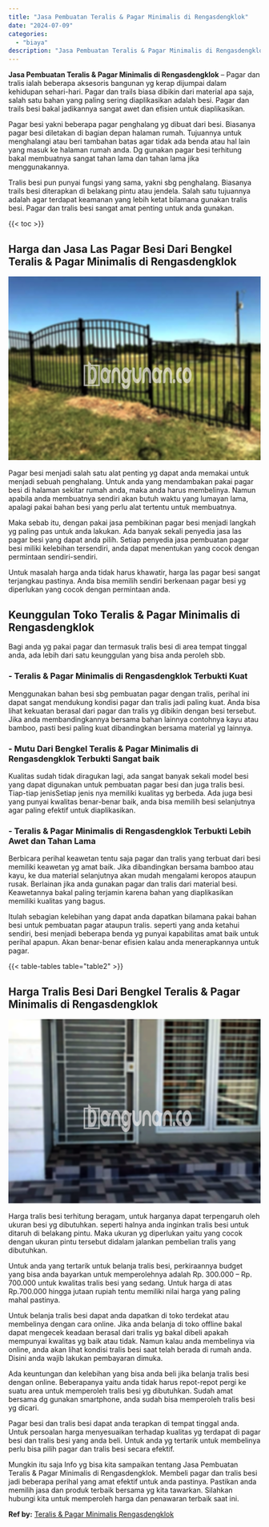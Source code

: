 ```yaml
---
title: "Jasa Pembuatan Teralis & Pagar Minimalis di Rengasdengklok"
date: "2024-07-09"
categories: 
  - "biaya"
description: "Jasa Pembuatan Teralis & Pagar Minimalis di Rengasdengklok. Mungkin itu saja Info yg bisa kita sampaikan tentang Jasa Pembuatan Teralis & Pagar Minimalis di..."
---
```


**Jasa Pembuatan Teralis & Pagar Minimalis di Rengasdengklok** – Pagar dan tralis ialah beberapa aksesoris bangunan yg kerap dijumpai dalam kehidupan sehari-hari. Pagar dan trails biasa dibikin dari material apa saja, salah satu bahan yang paling sering diaplikasikan adalah besi. Pagar dan trails besi bakal jadikannya sangat awet dan efisien untuk diaplikasikan.

Pagar besi yakni beberapa pagar penghalang yg dibuat dari besi. Biasanya pagar besi diletakan di bagian depan halaman rumah. Tujuannya untuk menghalangi atau beri tambahan batas agar tidak ada benda atau hal lain yang masuk ke halaman rumah anda. Dg gunakan pagar besi terhitung bakal membuatnya sangat tahan lama dan tahan lama jika menggunakannya.

Tralis besi pun punyai fungsi yang sama, yakni sbg penghalang. Biasanya trails besi diterapkan di belakang pintu atau jendela. Salah satu tujuannya adalah agar terdapat keamanan yang lebih ketat bilamana gunakan tralis besi. Pagar dan tralis besi sangat amat penting untuk anda gunakan.

{{< toc >}}

## Harga dan Jasa Las Pagar Besi Dari Bengkel Teralis & Pagar Minimalis di Rengasdengklok

![Jasa Pembuatan Teralis & Pagar Minimalis di Rengasdengklok](/images/pagar-minimalis-murah-02.png)

Pagar besi menjadi salah satu alat penting yg dapat anda memakai untuk menjadi sebuah penghalang. Untuk anda yang mendambakan pakai pagar besi di halaman sekitar rumah anda, maka anda harus membelinya. Namun apabila anda membuatnya sendiri akan butuh waktu yang lumayan lama, apalagi pakai bahan besi yang perlu alat tertentu untuk membuatnya.

Maka sebab itu, dengan pakai jasa pembikinan pagar besi menjadi langkah yg paling pas untuk anda lakukan. Ada banyak sekali penyedia jasa las pagar besi yang dapat anda pilih. Setiap penyedia jasa pembuatan pagar besi miliki kelebihan tersendiri, anda dapat menentukan yang cocok dengan permintaan sendiri-sendiri.

Untuk masalah harga anda tidak harus khawatir, harga las pagar besi sangat terjangkau pastinya. Anda bisa memilih sendiri berkenaan pagar besi yg diperlukan yang cocok dengan permintaan anda.

## Keunggulan Toko Teralis & Pagar Minimalis di Rengasdengklok

Bagi anda yg pakai pagar dan termasuk tralis besi di area tempat tinggal anda, ada lebih dari satu keunggulan yang bisa anda peroleh sbb.

### \- Teralis & Pagar Minimalis di Rengasdengklok Terbukti Kuat

Menggunakan bahan besi sbg pembuatan pagar dengan tralis, perihal ini dapat sangat mendukung kondisi pagar dan tralis jadi paling kuat. Anda bisa lihat kekuatan berasal dari pagar dan tralis yg dibikin dengan besi tersebut. Jika anda membandingkannya bersama bahan lainnya contohnya kayu atau bamboo, pasti besi paling kuat dibandingkan bersama material yg lainnya.

### \- Mutu Dari Bengkel Teralis & Pagar Minimalis di Rengasdengklok Terbukti Sangat baik

Kualitas sudah tidak diragukan lagi, ada sangat banyak sekali model besi yang dapat digunakan untuk pembuatan pagar besi dan juga tralis besi. Tiap-tiap jenisSetiap jenis nya memiliki kualitas yg berbeda. Ada juga besi yang punyai kwalitas benar-benar baik, anda bisa memilih besi selanjutnya agar paling efektif untuk diaplikasikan.

### \- Teralis & Pagar Minimalis di Rengasdengklok Terbukti Lebih Awet dan Tahan Lama

Berbicara perihal keawetan tentu saja pagar dan tralis yang terbuat dari besi memiliki keawetan yg amat baik. Jika dibandingkan bersama bamboo atau kayu, ke dua material selanjutnya akan mudah mengalami keropos ataupun rusak. Berlainan jika anda gunakan pagar dan tralis dari material besi. Keawetannya bakal paling terjamin karena bahan yang diaplikasikan memiliki kualitas yang bagus.

Itulah sebagian kelebihan yang dapat anda dapatkan bilamana pakai bahan besi untuk pembuatan pagar ataupun tralis. seperti yang anda ketahui sendiri, besi menjadi beberapa benda yg punyai kapabilitas amat baik untuk perihal apapun. Akan benar-benar efisien kalau anda menerapkannya untuk pagar.

{{< table-tables table="table2" >}}

## Harga Tralis Besi Dari Bengkel Teralis & Pagar Minimalis di Rengasdengklok

![Jasa Pembuatan Teralis & Pagar Minimalis di Rengasdengklok](/images/teralis-minimalis-murah-09.png)

Harga tralis besi terhitung beragam, untuk harganya dapat terpengaruh oleh ukuran besi yg dibutuhkan. seperti halnya anda inginkan tralis besi untuk ditaruh di belakang pintu. Maka ukuran yg diperlukan yaitu yang cocok dengan ukuran pintu tersebut didalam jalankan pembelian tralis yang dibutuhkan.

Untuk anda yang tertarik untuk belanja tralis besi, perkiraannya budget yang bisa anda bayarkan untuk memperolehnya adalah Rp. 300.000 – Rp. 700.000 untuk kwalitas tralis besi yang sedang. Untuk harga di atas Rp.700.000 hingga jutaan rupiah tentu memiliki nilai harga yang paling mahal pastinya.

Untuk belanja tralis besi dapat anda dapatkan di toko terdekat atau membelinya dengan cara online. Jika anda belanja di toko offline bakal dapat mengecek keadaan berasal dari tralis yg bakal dibeli apakah mempunyai kwalitas yg baik atau tidak. Namun kalau anda membelinya via online, anda akan lihat kondisi tralis besi saat telah berada di rumah anda. Disini anda wajib lakukan pembayaran dimuka.

Ada keuntungan dan kelebihan yang bisa anda beli jika belanja tralis besi dengan online. Beberapanya yaitu anda tidak harus repot-repot pergi ke suatu area untuk memperoleh tralis besi yg dibutuhkan. Sudah amat bersama dg gunakan smartphone, anda sudah bisa memperoleh tralis besi yg dicari.

Pagar besi dan tralis besi dapat anda terapkan di tempat tinggal anda. Untuk persoalan harga menyesuaikan terhadap kualitas yg terdapat di pagar besi dan tralis besi yang anda beli. Untuk anda yg tertarik untuk membelinya perlu bisa pilih pagar dan tralis besi secara efektif.

Mungkin itu saja Info yg bisa kita sampaikan tentang Jasa Pembuatan Teralis & Pagar Minimalis di Rengasdengklok. Membeli pagar dan tralis besi jadi beberapa perihal yang amat efektif untuk anda pastinya. Pastikan anda memilih jasa dan produk terbaik bersama yg kita tawarkan. Silahkan hubungi kita untuk memperoleh harga dan penawaran terbaik saat ini.

**Ref by:** [Teralis & Pagar Minimalis Rengasdengklok](https://id.wikipedia.org/wiki/Teralis)
